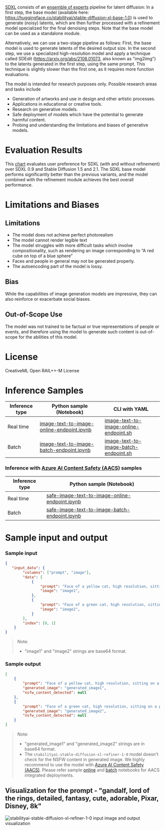 [SDXL](https://arxiv.org/abs/2307.01952) consists of an [ensemble of experts](https://arxiv.org/abs/2211.01324) pipeline for latent diffusion: 
In a first step, the base model (available here: https://huggingface.co/stabilityai/stable-diffusion-xl-base-1.0) is used to generate (noisy) latents, which are then further processed with a refinement model specialized for the final denoising steps. Note that the base model can be used as a standalone module.

Alternatively, we can use a two-stage pipeline as follows:
First, the base model is used to generate latents of the desired output size. In the second step, we use a specialized high-resolution model and apply a technique called SDEdit (https://arxiv.org/abs/2108.01073, also known as "img2img") to the latents generated in the first step, using the same prompt. This technique is slightly slower than the first one, as it requires more function evaluations.

The model is intended for research purposes only. Possible research areas and tasks include

- Generation of artworks and use in design and other artistic processes.
- Applications in educational or creative tools.
- Research on generative models.
- Safe deployment of models which have the potential to generate harmful content.
- Probing and understanding the limitations and biases of generative models.

# Evaluation Results

This <a href="https://huggingface.co/stabilityai/stable-diffusion-xl-refiner-1.0/blob/main/comparison.png" target="_blank">chart</a> evaluates user preference for SDXL (with and without refinement) over SDXL 0.9 and Stable Diffusion 1.5 and 2.1. The SDXL base model performs significantly better than the previous variants, and the model combined with the refinement module achieves the best overall performance.

# Limitations and Biases

## Limitations

- The model does not achieve perfect photorealism
- The model cannot render legible text
- The model struggles with more difficult tasks which involve compositionality, such as rendering an image corresponding to “A red cube on top of a blue sphere”
- Faces and people in general may not be generated properly.
- The autoencoding part of the model is lossy.

## Bias

While the capabilities of image generation models are impressive, they can also reinforce or exacerbate social biases.

## Out-of-Scope Use

The model was not trained to be factual or true representations of people or events, and therefore using the model to generate such content is out-of-scope for the abilities of this model.

# License

CreativeML Open RAIL++-M License

# Inference Samples

Inference type|Python sample (Notebook)|CLI with YAML
|--|--|--|
Real time|<a href="https://aka.ms/azureml-infer-sdk-image-text-to-image-generation" target="_blank">image-text-to-image-online-endpoint.ipynb</a>|<a href="https://aka.ms/azureml-infer-cli-image-text-to-image-generation" target="_blank">image-text-to-image-online-endpoint.sh</a>
Batch |<a href="https://aka.ms/azureml-infer-batch-sdk-image-text-to-image-generation" target="_blank">image-text-to-image-batch-endpoint.ipynb</a>|<a href="https://aka.ms/azureml-infer-batch-cli-image-text-to-image-generation" target="_blank">image-text-to-image-batch-endpoint.sh</a>

<h3> Inference with <a href="https://learn.microsoft.com/en-us/azure/ai-services/content-safety/studio-quickstart", target="_blank">Azure AI Content Safety (AACS)</a> samples </h3>

Inference type|Python sample (Notebook)
|--|--|
Real time|<a href="https://aka.ms/azureml-infer-sdk-safe-image-text-to-image-generation" target="_blank">safe-image-text-to-image-online-endpoint.ipynb</a>
Batch |<a href="https://aka.ms/azureml-infer-batch-sdk-safe-image-text-to-image-generation" target="_blank">safe-image-text-to-image-batch-endpoint.ipynb</a>

# Sample input and output

### Sample input

```json
{
   "input_data": {
        "columns": ["prompt", "image"],
        "data": [
            {
                "prompt": "Face of a yellow cat, high resolution, sitting on a park bench",
                "image": "image1",
            },
            {
                "prompt": "Face of a green cat, high resolution, sitting on a park bench",
                "image": "image2",
            }
        ],
        "index": [0, 1]
    }
}
```

> Note:
>
> - "image1" and "image2" strings are base64 format.

### Sample output

```json
[
    {
        "prompt": "Face of a yellow cat, high resolution, sitting on a park bench",
        "generated_image": "generated_image1",
        "nsfw_content_detected": null
    },
    {
        "prompt": "Face of a green cat, high resolution, sitting on a park bench",
        "generated_image": "generated_image2",
        "nsfw_content_detected": null
    }
]
```

> Note:
>
> - "generated_image1" and "generated_image2" strings are in base64 format.
> - The `stabilityai-stable-diffusion-xl-refiner-1-0` model doesn't check for the NSFW content in generated image. We highly recommend to use the model with <a href="https://learn.microsoft.com/en-us/azure/ai-services/content-safety/studio-quickstart" target="_blank">Azure AI Content Safety (AACS)</a>. Please refer sample <a href="https://aka.ms/azureml-infer-sdk-safe-image-text-to-image-generation" target="_blank">online</a> and <a href="https://aka.ms/azureml-infer-batch-sdk-safe-image-text-to-image-generation" target="_blank">batch</a> notebooks for AACS integrated deployments.

## Visualization for the prompt - "gandalf, lord of the rings, detailed, fantasy, cute, adorable, Pixar, Disney, 8k"

<img src="https://automlcesdkdataresources.blob.core.windows.net/finetuning-image-models/images/Model_Result_Visualizations(Do_not_delete)/output_gridviz_stabilityai-stable-diffusion-xl-refiner-1-0.png" alt="stabilityai-stable-diffusion-xl-refiner-1-0 input image and output visualization">
